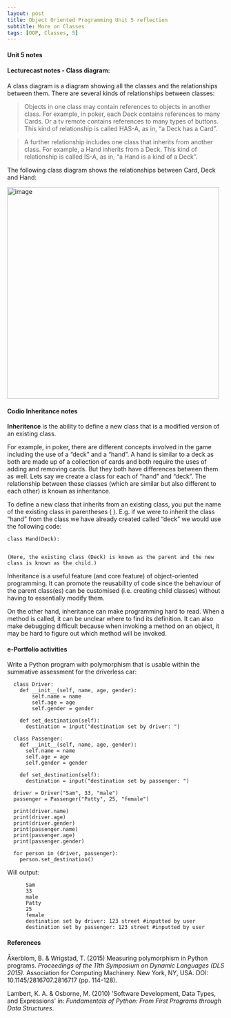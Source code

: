 ```yaml
---
layout: post
title: Object Oriented Programming Unit 5 reflection
subtitle: More on Classes
tags: [OOP, Classes, 5]
---
```

#### Unit 5 notes
#### Lecturecast notes - Class diagram:
A class diagram is a diagram showing all the classes and the relationships between them.
There are several kinds of relationships between classes:
> Objects in one class may contain references to objects in another class. For example, in poker, each Deck contains references to many Cards. Or a tv remote contains references to many types of buttons. This kind of relationship is called HAS-A, as in, “a Deck has a Card”.

> A further relationship includes one class that inherits from another class. For example, a Hand inherits from a Deck. This kind of relationship is called IS-A, as in, “a Hand is a kind of a Deck”.


The following class diagram shows the relationships between Card, Deck and Hand:

<img width="491" alt="image" src="https://github.com/fnugent24/fnugent24.github.io/assets/119634822/c944845a-50a3-426a-8ff0-cca1b59f6f57">


#### Codio Inheritance notes

**Inheritence** is the ability to define a new class that is a modified version of an existing class.

For example, in poker, there are different concepts involved in the game including the use of a “deck” and a “hand”. A hand is similar to a deck as both are made up of a collection of cards and both require the uses of adding and removing cards. But they both have differences between them as well. Lets say we create a class for each of “hand” and “deck”. The relationship between these classes (which are similar but also different to each other) is known as inheritance.

To define a new class that inherits from an existing class, you put the name of the existing class in parentheses ( ). E.g. if we were to inherit the class “hand” from the class we have already created called “deck” we would use the following code:

    class Hand(Deck):


    (Here, the existing class (Deck) is known as the parent and the new class is known as the child.)

Inheritance is a useful feature (and core feature) of object-oriented programming. It can promote the reusability of code since the behaviour of the parent class(es) can be customised (i.e. creating child classes) without having to essentially modify them.

On the other hand, inheritance can make programming hard to read. When a method is called, it can be unclear where to find its definition. It can also make debugging difficult because when invoking a method on an object, it may be hard to figure out which method will be invoked.


#### e-Portfolio activities
Write a Python program with polymorphism that is usable within the summative assessment for the driverless car:

      class Driver:
        def __init__(self, name, age, gender):
            self.name = name
            self.age = age
            self.gender = gender
  
        def set_destination(self):
          destination = input("destination set by driver: ")

      class Passenger:
        def __init__(self, name, age, gender):
          self.name = name
          self.age = age
          self.gender = gender
  
        def set_destination(self):
          destination = input("destination set by passenger: ")

      driver = Driver("Sam", 33, "male")
      passenger = Passenger("Patty", 25, "female")

      print(driver.name)
      print(driver.age)
      print(driver.gender)
      print(passenger.name)
      print(passenger.age)
      print(passenger.gender)

      for person in (driver, passenger):
        person.set_destination()

Will output:

          Sam
          33
          male
          Patty
          25
          female
          destination set by driver: 123 street #inputted by user
          destination set by passenger: 123 street #inputted by user

#### References
Åkerblom, B. & Wrigstad, T. (2015) Measuring polymorphism in Python programs. *Proceedings of the 11th Symposium on Dynamic Languages (DLS 2015).* Association for Computing Machinery. New York, NY, USA. DOI: 10.1145/2816707.2816717 (pp. 114-128).

Lambert, K. A. & Osborne, M. (2010) 'Software Development, Data Types, and Expressions' in: *Fundamentals of Python: From First Programs through Data Structures*.
